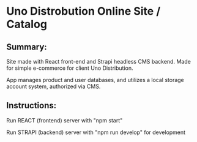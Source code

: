 # Uno Distrobution Online Site / Catalog

## Summary:

Site made with React front-end and Strapi headless CMS backend. Made for simple e-commerce for client Uno Distribution.

App manages product and user databases, and utilizes a local storage account system, authorized via CMS.

## Instructions:

Run REACT (frontend) server with "npm start"

Run STRAPI (backend) server with "npm run develop" for development
